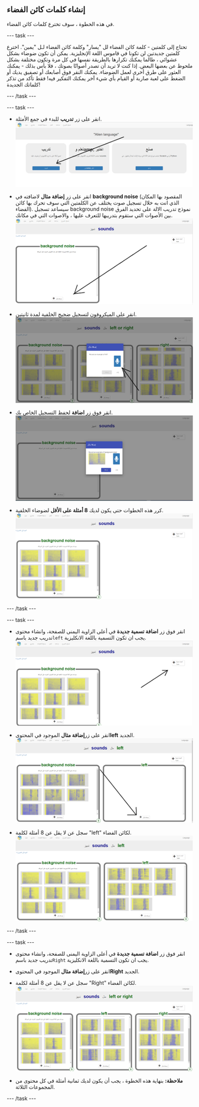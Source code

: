 ## إنشاء كلمات كائن الفضاء
في هذه الخطوة ، سوف تخترع كلمات كائن الفضاء.

--- task ---

تحتاج إلى كلمتين - كلمة كائن الفضاء لل "يسار" وكلمة كائن الفضاء لـل "يمين". اخترع كلمتين جديدتين لن تكونا في قاموس اللغة الإنجليزية. يمكن أن تكون ضوضاء بشكل عشوائي ، طالما يمكنك تكرارها بالطريقة نفسها في كل مرة وتكون مختلفة بشكل ملحوظ عن بعضها البعض. إذا كنت لا تريد أن تصدر أصواتًا بصوتك ، فلا بأس بذلك - يمكنك العثور على طرق أخرى لعمل الضوضاء. يمكنك النقر فوق أصابعك أو تصفيق يديك أو الضغط على لعبة صاربة أو القيام بأي شيء آخر يمكنك التفكير فيه! فقط تأكد من تذكر كلماتك الجديدة!

--- /task ---

--- task ---

+ انقر على زر **تدريب** للبدء في جمع الأمثلة. ![سهم يشير إلى زر ملحقات](images/click-train.png)

+ انقر على زر **إضافة مثال** لاضافته في **background noise** (المقصود بها المكان الذي انت به خلال تسجيل صوت يختلف عن الكلمتين التي سوف تحرك بها كائن الفضاء). سيساعد تسجيل background noise نموذج تدريب الالة على تحديد الفرق بين الأصوات التي ستقوم بتدريبها للتعرف عليها ، والاصوات التي في مكانك. ![سهم يشير إلى زر إضافة مثال](images/background-noise-annotated.png)

+ انقر على الميكروفون لتسجيل ضجيج الخلفية لمدة ثانيتين. ![السهم مشيرا إلى زر الميكروفون](images/add-example-annotated.png)

+ انقر فوق زر **اضافة** لحفظ التسجيل الخاص بك. ![سهم يشير إلى إضافة زر](images/save-example-annotated.png)

+ كرر هذه الخطوات حتى يكون لديك **8 أمثلة على الأقل** لضوضاء الخلفية. ![محتوى يحتوي على 8 امثلة](images/8-background.png)

--- /task ---

--- task ---

+ انقر فوق زر **اضافة تسمية جديدة** في أعلى الزاوية اليمنى للصفحة، وانشاء محتوى تدريب جديد باسم`left` يجب ان تكون التسمية باللغة الانكليزية. ![سهم يشير إلى زر إضافة تسمية جديدة](images/8-background-annotated.png)

+ انقر على زر**إضافة مثال** الموجود في المحتوى**left** الجديد. ![سهم يشير إلى زر إضافة مثال](images/left-empty-annotated.png)

+ سجل عن لا يقل عن 8 أمثلة لكلمة "left" لكائن الفضاء. ![محتو يحتوي على 8 امثلة لكلمة اليسار](images/8-left.png)

--- /task ---


--- task ---

+ انقر فوق زر **اضافة تسمية جديدة** في أعلى الزاوية اليمنى للصفحة، وانشاء محتوى تدريب جديد باسم`Right` يجب ان تكون التسمية باللغة الانكليزية.

+ انقر على زر**إضافة مثال** الموجود في المحتوى**Right** الجديد.

+ سجل عن لا يقل عن 8 أمثلة لكلمة "Right" لكائن الفضاء. ![محتو يحتوي على 8 امثلة لكلمة اليمين](images/8-right.png)

+ **ملاحظة:** بنهاية هذه الخطوة ، يجب أن يكون لديك ثمانية أمثلة في كل محتوى من المجموعات الثلاثة.

--- /task ---
